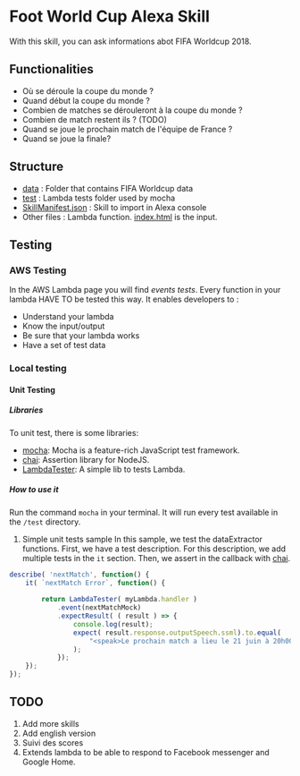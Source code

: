 # Foot World Cup Alexa Skill

With this skill, you can ask informations abot FIFA Worldcup 2018.

## Functionalities
* Où se déroule la coupe du monde ? 
* Quand début la coupe du monde ?
* Combien de matches se dérouleront à la coupe du monde ? 
* Combien de match restent ils ? (TODO)
* Quand se joue le prochain match de l'équipe de France ? 
* Quand se joue la finale?

## Structure
* [data](./data) : Folder that contains FIFA Worldcup data
* [test](./test) : Lambda tests folder used by mocha
* [SkillManifest.json](./SkillManifest.json) : Skill to import in Alexa console
* Other files : Lambda function. [index.html](index.html) is the input. 

## Testing
### AWS Testing
In the AWS Lambda page you will find *events tests*. Every function in your lambda HAVE TO be tested this way. It enables developers to :
* Understand your lambda
* Know the input/output
* Be sure that your lambda works 
* Have a set of test data

### Local testing
#### Unit Testing
##### Libraries
To unit test, there is some libraries:
* [mocha](https://mochajs.org/): Mocha is a feature-rich JavaScript test framework.
* [chai](http://www.chaijs.com/): Assertion library for NodeJS.
* [LambdaTester](https://github.com/vandium-io/lambda-tester): A simple lib to tests Lambda. 


##### How to use it
Run the command `mocha` in your terminal. It will run every test available in the `/test` directory.

1. Simple unit tests sample
In this sample, we test the dataExtractor functions. 
First, we have a test description. For this description, we add multiple tests in the `it` section. Then, we assert in the callback with [chai](http://www.chaijs.com/).
```javascript
describe( 'nextMatch', function() {
    it( `nextMatch Error`, function() {    
      
        return LambdaTester( myLambda.handler )
            .event(nextMatchMock)
            .expectResult( ( result ) => {
                console.log(result);
                expect( result.response.outputSpeech.ssml).to.equal(
                    "<speak>Le prochain match a lieu le 21 juin à 20h00 heure locale (17H à Paris). Il s'agit de France contre Pérou</speak>"
                );
            });
    });
});
```



## TODO
1. Add more skills
2. Add english version
3. Suivi des scores
3. Extends lambda to be able to respond to Facebook messenger and Google Home.


